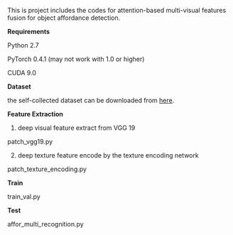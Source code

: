This is project includes the codes for attention-based multi-visual features fusion for object affordance detection.

**Requirements**

Python 2.7

PyTorch 0.4.1  (may not work with 1.0 or higher)

CUDA 9.0

**Dataset**

the self-collected dataset can be downloaded from [here](https://tams.informatik.uni-hamburg.de/research/datasets/index.php).

**Feature Extraction**

1. deep visual feature extract from VGG 19

patch_vgg19.py

2. deep texture feature encode by the texture encoding network

patch_texture_encoding.py

**Train**

train_val.py

**Test**

affor_multi_recognition.py


